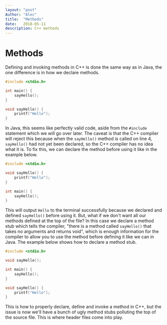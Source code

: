```yaml
---
layout: "post"
Author: "Alec"
title:  "Methods"
date:   2018-05-11
description: C++ methods
---
```

# Methods

Defining and invoking methods in C++ is done the same way as in Java, the one difference is in how we declare methods.

```cpp
#include <stdio.h>

int main() {
    sayHello();
}

void sayHello() {
    printf("Hello");
}
```

In Java, this seems like perfectly valid code, aside from the `#include` statement which we will go over later. The caveat is that the C++ compiler will reject this because when the `sayHello()` method is called on line 4, `sayHello()` had not yet been declared, so the C++ compiler has no idea what it is. To fix this, we can declare the method before using it like in the example below.

```cpp
#include <stdio.h>

void sayHello() {
    printf("Hello");
}

int main() {
    sayHello();
}
```

This will output `Hello` to the terminal successfully because we declared and defined `sayHello()` before using it. But, what if we don't want all our methods defined at the top of the file? In this case we declare a method stub which tells the compiler, "there is a method called `sayHello()` that takes no arguments and returns void", which is enough information for the compiler to allow you to use the method before defining it like we can in Java. The example below shows how to declare a method stub.

```cpp
#include <stdio.h>

void sayHello();

int main() {
    sayHello();
}

void sayHello() {
    printf("Hello");
}
```

This is how to properly declare, define and invoke a method in C++, but the issue is now we'll have a bunch of ugly method stubs polluting the top of the source file. This is where header files come into play.